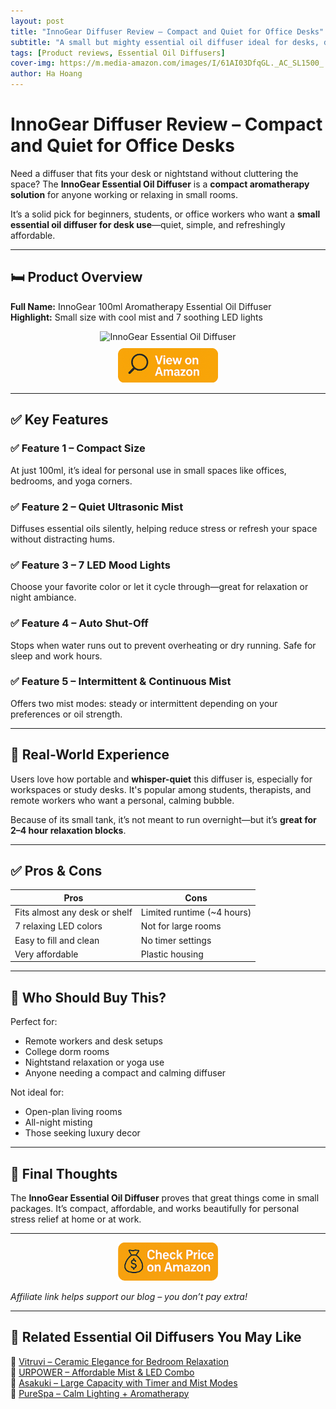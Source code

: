 ```yaml
---
layout: post
title: "InnoGear Diffuser Review – Compact and Quiet for Office Desks"
subtitle: "A small but mighty essential oil diffuser ideal for desks, dorms, or bedside relaxation."
tags: [Product reviews, Essential Oil Diffusers]
cover-img: https://m.media-amazon.com/images/I/61AI03DfqGL._AC_SL1500_.jpg
author: Ha Hoang
---
```


# InnoGear Diffuser Review – Compact and Quiet for Office Desks

Need a diffuser that fits your desk or nightstand without cluttering the space? The **InnoGear Essential Oil Diffuser** is a **compact aromatherapy solution** for anyone working or relaxing in small rooms.

It’s a solid pick for beginners, students, or office workers who want a **small essential oil diffuser for desk use**—quiet, simple, and refreshingly affordable.

---

## 🛏️ Product Overview

**Full Name:** InnoGear 100ml Aromatherapy Essential Oil Diffuser  
**Highlight:** Small size with cool mist and 7 soothing LED lights

<div style="text-align:center;">
  <img src="https://m.media-amazon.com/images/I/61AI03DfqGL._AC_SL1500_.jpg" alt="InnoGear Essential Oil Diffuser" style="width:400px; height:auto;" />
  <br/>
  <a href="https://amzn.to/3Vpl8Fg" target="_blank" rel="nofollow sponsored noopener">
    <img src="/assets/img/view.png" alt="View on Amazon" style="width:160px; height:auto; margin-top:10px;" />
  </a>
</div>

---

## ✅ Key Features

### ✅ Feature 1 – Compact Size  
At just 100ml, it’s ideal for personal use in small spaces like offices, bedrooms, and yoga corners.

### ✅ Feature 2 – Quiet Ultrasonic Mist  
Diffuses essential oils silently, helping reduce stress or refresh your space without distracting hums.

### ✅ Feature 3 – 7 LED Mood Lights  
Choose your favorite color or let it cycle through—great for relaxation or night ambiance.

### ✅ Feature 4 – Auto Shut-Off  
Stops when water runs out to prevent overheating or dry running. Safe for sleep and work hours.

### ✅ Feature 5 – Intermittent & Continuous Mist  
Offers two mist modes: steady or intermittent depending on your preferences or oil strength.

---

## 🧪 Real-World Experience

Users love how portable and **whisper-quiet** this diffuser is, especially for workspaces or study desks. It's popular among students, therapists, and remote workers who want a personal, calming bubble.

Because of its small tank, it’s not meant to run overnight—but it’s **great for 2–4 hour relaxation blocks**.

---

## ✅ Pros & Cons

| Pros | Cons |
|------|------|
| Fits almost any desk or shelf | Limited runtime (~4 hours) |
| 7 relaxing LED colors | Not for large rooms |
| Easy to fill and clean | No timer settings |
| Very affordable | Plastic housing |

---

## 👥 Who Should Buy This?

Perfect for:

- Remote workers and desk setups  
- College dorm rooms  
- Nightstand relaxation or yoga use  
- Anyone needing a compact and calming diffuser

Not ideal for:

- Open-plan living rooms  
- All-night misting  
- Those seeking luxury decor

---

## 🤔 Final Thoughts

The **InnoGear Essential Oil Diffuser** proves that great things come in small packages. It’s compact, affordable, and works beautifully for personal stress relief at home or at work.

---

<div style="text-align:center;">
  <a href="https://amzn.to/3Vpl8Fg" target="_blank" rel="nofollow sponsored noopener">
    <img src="/assets/img/checkprice.png" alt="Check price on Amazon" style="width:160px; height:auto;" />
  </a>
</div>

*Affiliate link helps support our blog – you don’t pay extra!*

---

## 🧾 Related Essential Oil Diffusers You May Like

<ul style="list-style: none; padding-left: 0;">
  <li>🔗 <a href="https://havan.yoga/2025-05-14-vitruvi-stone-diffuser-review/">Vitruvi – Ceramic Elegance for Bedroom Relaxation</a></li>
  <li>🔗 <a href="https://havan.yoga/2025-05-14-urpower-2nd-gen-diffuser-review/">URPOWER – Affordable Mist & LED Combo</a></li>
  <li>🔗 <a href="https://havan.yoga/2025-05-14-asakuki-500ml-diffuser-review/">Asakuki – Large Capacity with Timer and Mist Modes</a></li>
  <li>🔗 <a href="https://havan.yoga/2025-05-14-purespa-diffuser-review/">PureSpa – Calm Lighting + Aromatherapy</a></li>
</ul>
